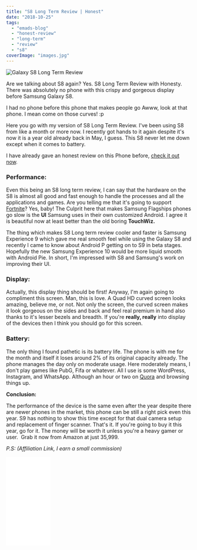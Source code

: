 ```yaml
---
title: "S8 Long Term Review | Honest"
date: "2018-10-25"
tags: 
  - "emads-blog"
  - "honest-review"
  - "long-term"
  - "review"
  - "s8"
coverImage: "images.jpg"
---
```


![Galaxy S8 Long Term Review ](/posts/2018/10/images/Samsung_Galaxy_S8_Colors_Leak-2.jpg)

Are we talking about S8 again? Yes. S8 Long Term Review with Honesty. There was absolutely no phone with this crispy and gorgeous display before Samsung Galaxy S8. 

I had no phone before this phone that makes people go Awww, look at that phone. I mean come on those curves! :p

Here you go with my version of S8 Long Term Review. I've been using S8 from like a month or more now. I recently got hands to it again despite it's now it is a year old already back in May, I guess. This S8 never let me down except when it comes to battery.

I have already gave an honest review on this Phone before, [check it out now](https://sastaeinstein.com/2017/05/honest-review-of-samsung-galaxy-s8-s8.html). 

### Performance:

Even this being an S8 long term review, I can say that the hardware on the S8 is almost all good and fast enough to handle the processes and all the applications and games. Are you telling me that it's going to support [Fortnite](https://www.fortnite.com/android)? Yes, baby! The Culprit here that makes Samsung Flagships phones go slow is the **UI** Samsung uses in their own customized Android. I agree it is beautiful now at least better than the old boring **TouchWiz.**

The thing which makes S8 Long term review cooler and faster is Samsung Experience 9 which gave me real smooth feel while using the Galaxy S8 and recently I came to know about Android P getting on to S9 in beta stages. Hopefully the new Samsung Experience 10 would be more liquid smooth with Android Pie. In short, I'm impressed with S8 and Samsung's work on improving their UI.

### Display:

Actually, this display thing should be first! Anyway, I'm again going to compliment this screen. Man, this is love. A Quad HD curved screen looks amazing, believe me, or not. Not only the screen, the curved screen makes it look gorgeous on the sides and back and feel real premium in hand also thanks to it's lesser bezels and breadth. If you're **really, really** into display of the devices then I think you should go for this screen. 

### Battery:

The only thing I found pathetic is its battery life. The phone is with me for the month and itself it loses around 2% of its original capacity already. The phone manages the day only on moderate usage. Here moderately means, I don't play games like PubG, Fifa or whatever. All I use is some WordPress, Instagram, and WhatsApp. Although an hour or two on [Quora](https://www.quora.com/profile/Mohammed-Emad-Iqbal-Ali) and browsing things up.

**Conclusion:**

The performance of the device is the same even after the year despite there are newer phones in the market, this phone can be still a right pick even this year. S9 has nothing to show this time except for that dual camera setup and replacement of finger scanner. That's it. If you're going to buy it this year, go for it. The money will be worth it unless you're a heavy gamer or user.  Grab it now from Amazon at just 35,999.

_P.S: (Affiliation Link, I earn a small commission)_

<iframe style="width:120px;height:240px;" marginwidth="0" marginheight="0" scrolling="no" frameborder="0" src="//ws-in.amazon-adsystem.com/widgets/q?ServiceVersion=20070822&amp;OneJS=1&amp;Operation=GetAdHtml&amp;MarketPlace=IN&amp;source=ss&amp;ref=as_ss_li_til&amp;ad_type=product_link&amp;tracking_id=emadsblog-21&amp;language=en_IN&amp;marketplace=amazon&amp;region=IN&amp;placement=B07255DP3L&amp;asins=B07255DP3L&amp;linkId=688400382885f12591085e17aa6fbbdb&amp;show_border=true&amp;link_opens_in_new_window=true"></iframe>
